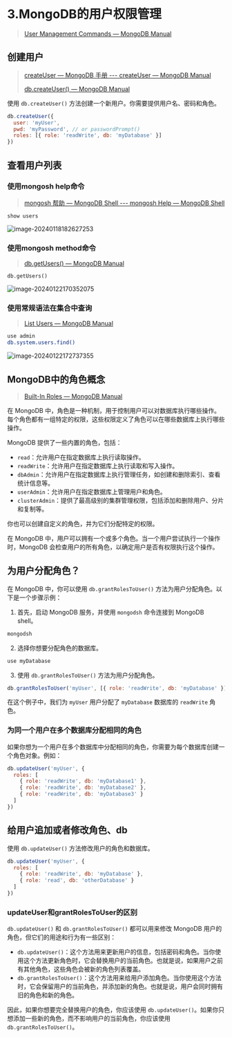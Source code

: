 # 3.MongoDB的用户权限管理

> [User Management Commands — MongoDB Manual](https://www.mongodb.com/docs/manual/reference/command/nav-user-management/)

## 创建用户

> [createUser — MongoDB 手册 --- createUser — MongoDB Manual](https://www.mongodb.com/docs/manual/reference/command/createUser/)
>
> [db.createUser() — MongoDB Manual](https://www.mongodb.com/docs/manual/reference/method/db.createUser/#mongodb-method-db.createUser)

使用 `db.createUser()` 方法创建一个新用户。你需要提供用户名、密码和角色。

```js
db.createUser({
  user: 'myUser',
  pwd: 'myPassword', // or passwordPrompt()
  roles: [{ role: 'readWrite', db: 'myDatabase' }]
})
```

## 查看用户列表

### 使用mongosh help命令

> [mongosh 帮助 — MongoDB Shell --- mongosh Help — MongoDB Shell](https://www.mongodb.com/docs/mongodb-shell/reference/access-mdb-shell-help/)

```
show users
```

![image-20240118182627253](https://s2.loli.net/2024/01/18/VtJ5UGorZApubek.png)

### 使用mongosh method命令

> [db.getUsers() — MongoDB Manual](https://www.mongodb.com/docs/manual/reference/method/db.getUsers/)

```
db.getUsers()
```

![image-20240122170352075](https://s2.loli.net/2024/01/22/xLPpsQSbk7HZ6wl.png)

### 使用常规语法在集合中查询

> [List Users — MongoDB Manual](https://www.mongodb.com/docs/manual/tutorial/list-users/)

```sh
use admin
db.system.users.find()
```

![image-20240122172737355](https://s2.loli.net/2024/01/22/f2igtpT3bD8zkoy.png)

## MongoDB中的角色概念

> [Built-In Roles — MongoDB Manual](https://www.mongodb.com/docs/manual/reference/built-in-roles/#std-label-built-in-roles)

在 MongoDB 中，角色是一种机制，用于控制用户可以对数据库执行哪些操作。每个角色都有一组特定的权限，这些权限定义了角色可以在哪些数据库上执行哪些操作。

MongoDB 提供了一些内置的角色，包括：

- `read`：允许用户在指定数据库上执行读取操作。
- `readWrite`：允许用户在指定数据库上执行读取和写入操作。
- `dbAdmin`：允许用户在指定数据库上执行管理任务，如创建和删除索引、查看统计信息等。
- `userAdmin`：允许用户在指定数据库上管理用户和角色。
- `clusterAdmin`：提供了最高级别的集群管理权限，包括添加和删除用户、分片和复制等。

你也可以创建自定义的角色，并为它们分配特定的权限。

在 MongoDB 中，用户可以拥有一个或多个角色。当一个用户尝试执行一个操作时，MongoDB 会检查用户的所有角色，以确定用户是否有权限执行这个操作。

## 为用户分配角色？

在 MongoDB 中，你可以使用 `db.grantRolesToUser()` 方法为用户分配角色。以下是一个步骤示例：

1. 首先，启动 MongoDB 服务，并使用 `mongodsh` 命令连接到 MongoDB shell。

```bash
mongodsh
```

2. 选择你想要分配角色的数据库。

```javascript
use myDatabase
```

3. 使用 `db.grantRolesToUser()` 方法为用户分配角色。

```javascript
db.grantRolesToUser('myUser', [{ role: 'readWrite', db: 'myDatabase' }])
```

在这个例子中，我们为 `myUser` 用户分配了 `myDatabase` 数据库的 `readWrite` 角色。

### 为同一个用户在多个数据库分配相同的角色

如果你想为一个用户在多个数据库中分配相同的角色，你需要为每个数据库创建一个角色对象。例如：

```js
db.updateUser('myUser', {
  roles: [
    { role: 'readWrite', db: 'myDatabase1' },
    { role: 'readWrite', db: 'myDatabase2' },
    { role: 'readWrite', db: 'myDatabase3' }
  ]
})
```



## 给用户追加或者修改角色、db

使用 `db.updateUser()` 方法修改用户的角色和数据库。

```js
db.updateUser('myUser', {
  roles: [
    { role: 'readWrite', db: 'myDatabase' },
    { role: 'read', db: 'otherDatabase' }
  ]
})
```

### updateUser和grantRolesToUser的区别

`db.updateUser()` 和 `db.grantRolesToUser()` 都可以用来修改 MongoDB 用户的角色，但它们的用途和行为有一些区别：

- `db.updateUser()`：这个方法用来更新用户的信息，包括密码和角色。当你使用这个方法更新角色时，它会替换用户的当前角色。也就是说，如果用户之前有其他角色，这些角色会被新的角色列表覆盖。
- `db.grantRolesToUser()`：这个方法用来给用户添加角色。当你使用这个方法时，它会保留用户的当前角色，并添加新的角色。也就是说，用户会同时拥有旧的角色和新的角色。

因此，如果你想要完全替换用户的角色，你应该使用 `db.updateUser()`。如果你只想添加一些新的角色，而不影响用户的当前角色，你应该使用 `db.grantRolesToUser()`。